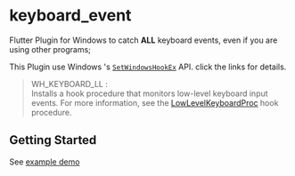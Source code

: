 # keyboard_event

Flutter Plugin for Windows to catch **ALL** keyboard events, even if you are using other programs;


This Plugin use Windows 's [`SetWindowsHookEx`](https://docs.microsoft.com/zh-cn/windows/win32/api/winuser/nf-winuser-setwindowshookexa?redirectedfrom=MSDN) API. click the links for details.
> WH_KEYBOARD_LL :  
> Installs a hook procedure that monitors low-level keyboard input events. For more information, see the [LowLevelKeyboardProc](https://docs.microsoft.com/en-us/previous-versions/windows/desktop/legacy/ms644985(v=vs.85)) hook procedure.


## Getting Started

See [example demo](./example)

